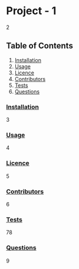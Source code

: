 
# Project - 1

2

## Table of Contents

1. [Installation](#installation)
2. [Usage](#usage)
3. [Licence](#licence)
4. [Contributors](#contributors)
5. [Tests](#tests)
6. [Questions](#questions)

### [Installation](#installation)

3

### [Usage](#usage)

4

### [Licence](#licence)

5

### [Contributors](#contributors)

6

### [Tests](#tests)

78

### [Questions](#questions)

9
    
